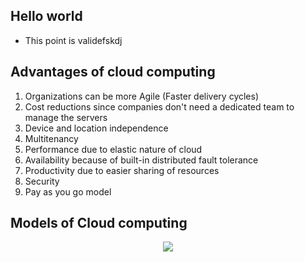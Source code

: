 ## Hello world
- This point is validefskdj


## Advantages of cloud computing

1. Organizations can be more Agile (Faster delivery cycles)
2. Cost reductions since companies don't need a dedicated team to manage the servers
3. Device and location independence
4. Multitenancy
5. Performance due to elastic nature of cloud
6. Availability because of built-in distributed fault tolerance 
7. Productivity due to easier sharing of resources
8. Security
9. Pay as you go model

## Models of Cloud computing
 
<p align="center"><img src="https://upload.wikimedia.org/wikipedia/commons/3/3c/Cloud_computing_layers.png" align=""></p>



```

```